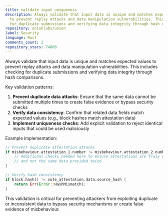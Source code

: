 ```yaml
---
title: validate input uniqueness
description: Always validate that input data is unique and matches expected values
  to prevent replay attacks and data manipulation vulnerabilities. This includes checking
  for duplicate submissions and verifying data integrity through hash comparisons.
repository: unionlabs/union
label: Security
language: Rust
comments_count: 2
repository_stars: 74800
---
```


Always validate that input data is unique and matches expected values to prevent replay attacks and data manipulation vulnerabilities. This includes checking for duplicate submissions and verifying data integrity through hash comparisons.

Key validation patterns:
1. **Prevent duplicate data attacks**: Ensure that the same data cannot be submitted multiple times to create false evidence or bypass security checks
2. **Verify data consistency**: Confirm that related data fields match expected values (e.g., block hashes match attestation data)
3. **Implement uniqueness checks**: Add explicit validation to reject identical inputs that could be used maliciously

Example implementation:
```rust
// Prevent duplicate attestation attacks
if misbehaviour.attestation_1.number != misbehaviour.attestation_2.number {
    // Additional checks needed here to ensure attestations are truly different
    // and not the same data provided twice
}

// Verify hash consistency  
if block.hash() != vote_attestation.data.source_hash {
    return Err(Error::HashMismatch);
}
```

This validation is critical for preventing attackers from exploiting duplicate or inconsistent data to bypass security mechanisms or create false evidence of misbehaviour.